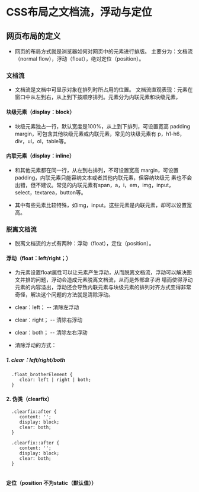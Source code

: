 # CSS布局之文档流，浮动与定位

## 网页布局的定义

* 网页的布局方式就是浏览器如何对网页中的元素进行排版。
主要分为：文档流（normal flow），浮动（float），绝对定位（position）。

### 文档流

* 文档流是文档中可显示对象在排列时所占用的位置。
文档流直观表现：元素在窗口中从左到右，从上到下按顺序排列。元素分为内联元素和块级元素，

#### 块级元素（display：block）

* 块级元素独占一行，默认宽度是100%，从上到下排列，可设置宽高 padding margin，可包含其他块级元素或内联元素，常见的块级元素有
p，h1-h6，div，ul，ol，table等。

#### 内联元素（display：inline）

* 和其他元素都在同一行，从左到右排列，不可设置宽高 margin，可设置padding，内联元素只能容纳文本或者其他内联元素，但容纳块级元
素也不会出错，但不建议。常见的内联元素有span，a，i，em，img，input，select，textarea，button等。

* 其中有些元素比较特殊，如img，input。这些元素是内联元素，却可以设置宽高。

### 脱离文档流

* 脱离文档流的方式有两种：浮动（float），定位（position）。

#### 浮动（float：left/right；）

* 为元素设置float属性可以让元素产生浮动，从而脱离文档流，浮动可以解决图文并排的问题，浮动会造成元素脱离文档流，从而是外部盒子坍
塌而使得浮动元素的内容溢出，浮动还会导致内联元素与块级元素的排列对齐方式变得非常奇怪，解决这个问题的方法就是清除浮动。

* clear：left； -- 清除左浮动
* clear：right； -- 清除右浮动
* clear：both； -- 清除左右浮动

* 清除浮动的方式：

##### 1. clear：left/right/both 

```
  .float_brotherElement {
     clear: left | right | both;
  }

```

#### 2. 伪类（clearfix）
```
  .clearfix:after {
     content: '';
     display: block;
     clear: both;
  } 
```
```
  .clearfix::after {
     content: '';
     display: block;
     clear: both;
  }
  

```

#### 定位（position 不为static（默认值））









